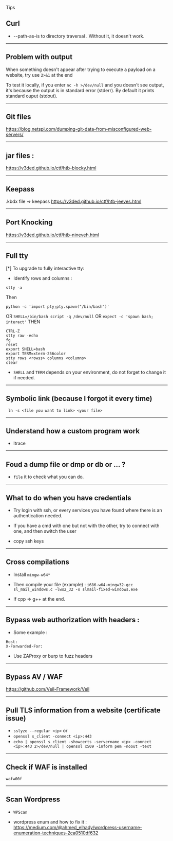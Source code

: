 Tips

## Curl

- --path-as-is to directory traversal . Without it, it doesn't work.

---

## Problem with output

When something doesn't appear after trying to execute a payload on a website, try use ```2>&1``` at the end

To test it locally, if you enter ```nc -h >/dev/null``` and you doesn't see output, it's because the output is in standard error (stderr). By default it prints standard ouput (stdout).

---

## Git files

https://blog.netspi.com/dumping-git-data-from-misconfigured-web-servers/

---

## jar files :

https://v3ded.github.io/ctf/htb-blocky.html

---

## Keepass

.kbdx file => keepass
https://v3ded.github.io/ctf/htb-jeeves.html

---

## Port Knocking

https://v3ded.github.io/ctf/htb-nineveh.html

---

## Full tty

[*] To upgrade to fully interactive tty:

- Identify rows and columns :
```
stty -a
```
Then
```
python -c 'import pty;pty.spawn("/bin/bash")'
```
OR
```SHELL=/bin/bash script -q /dev/null```
OR
```expect -c 'spawn bash; interact'```
THEN
```
CTRL-Z
stty raw -echo
fg
reset
export SHELL=bash 
export TERM=xterm-256color 
stty rows <rowss> columns <columns>
clear
```

- ```SHELL``` and ```TERM``` depends on your environment, do not forget to change it if needed.

---


## Symbolic link (because I forgot it every time)

``` ln -s <file you want to link> <your file>```


---

## Understand how a custom program work 

- ltrace

--- 

## Foud a dump file or dmp or db or ... ?

- ```file``` it to check what you can do.

---

## What to do when you have credentials

- Try login with ssh, or every services you have found where there is an authentication needed.

- If you have a cmd with one but not with the other, try to connect with one, and then switch the user

- copy ssh keys

---

## Cross compilations

- Install ```mingw-w64*```

- Then compile your file (example) : ```i686-w64-mingw32-gcc sl_mail_windows.c -lws2_32 -o slmail-fixed-windows.exe```

- If cpp => g++ at the end.

---

## Bypass web authorization with headers :

- Some example : 
```
Host:
X-Forwarded-For: 
```

- Use ZAProxy or burp to fuzz headers

---

## Bypass AV / WAF


https://github.com/Veil-Framework/Veil

---

## Pull TLS information from a website (certificate issue)

- ```sslyze --regular <ip>```
or
- ```openssl s_client -connect <ip>:443```
- ```echo | openssl s_client -showcerts -servername <ip> -connect <ip>:443 2>/dev/null | openssl x509 -inform pem -noout -text```

---

## Check if WAF is installed

```wafw00f```

---

## Scan Wordpress

- ```WPScan```

- wordpress enum and how to fix it : https://medium.com/@ahmed_elhady/wordpress-username-enumeration-techniques-2ca0510df632









